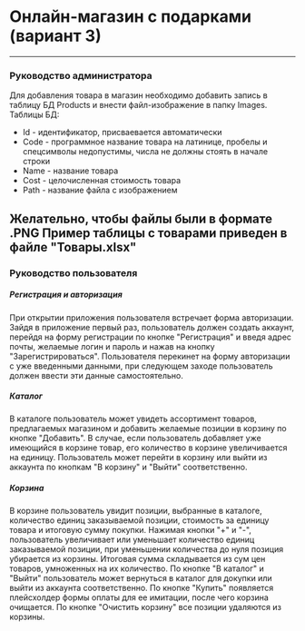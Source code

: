 # Онлайн-магазин с подарками (вариант 3)
---
### Руководство администратора
Для добавления товара в магазин необходимо добавить запись в таблицу БД Products и внести файл-изображение в папку Images.
Таблицы БД:
- Id - идентификатор, присваевается автоматически
- Code - программное название товара на латинице, пробелы и спецсимволы недопустимы, числа не должны стоять в начале строки
- Name - название товара
- Cost - целочисленная стоимость товара
- Path - название файла с изображением

Желательно, чтобы файлы были в формате .PNG
**Пример таблицы с товарами приведен в файле "Товары.xlsx"**
---
### Руководство пользователя
##### Регистрация и авторизация
При открытии приложения пользователя встречает форма авторизации.
Зайдя в приложение первый раз, пользователь должен создать аккаунт, перейдя на форму регистрации по кнопке "Регистрация" и введя адрес почты, желаемые логин и пароль и нажав на кнопку "Зарегистрироваться". Пользователя перекинет на форму авторизации с уже введенными данными, при следующем заходе пользователь должен ввести эти данные самостоятельно.
##### Каталог
В каталоге пользователь может увидеть ассортимент товаров, предлагаемых магазином и добавить желаемые позиции в корзину по кнопке "Добавить". В случае, если пользователь добавляет уже имеющийся в корзине товар, его количество в корзине увеличивается на единицу.
Пользователь может перейти в корзину или выйти из аккаунта по кнопкам "В корзину" и "Выйти" соответственно.
##### Корзина
В корзине пользователь увидит позиции, выбранные в каталоге, количество единиц заказываемой позиции, стоимость за единицу товара и итоговую сумму покупки. Нажимая кнопки "+" и "-", пользователь увеличивает или уменьшает количество единиц заказываемой позиции, при уменьшении количества до нуля позиция убирается из корзины. Итоговая сумма складывается из сум цен товаров, умноженных на их количество.
По кнопке "В каталог" и "Выйти" пользователь может вернуться в каталог для докупки или выйти из аккаунта соответственно.
По кнопке "Купить" появляется плейсхолдер формы оплаты для ее имитации, после чего корзина очищается. По кнопке "Очистить корзину" все позиции удаляются из корзины.